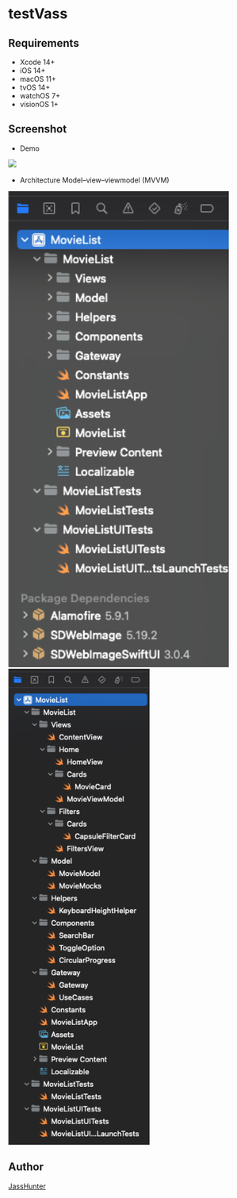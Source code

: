 # testVass

## Requirements

+ Xcode 14+
+ iOS 14+
+ macOS 11+
+ tvOS 14+
+ watchOS 7+
+ visionOS 1+

## Screenshot

+ Demo

![](https://raw.githubusercontent.com/jasshunter/testVass/main/MovieList/Screenshot/Video.gif)

+ Architecture Model–view–viewmodel (MVVM)

<img src='https://raw.githubusercontent.com/jasshunter/testVass/main/MovieList/Screenshot/Architecture1.png' height=960 />

<img src='https://raw.githubusercontent.com/jasshunter/testVass/main/MovieList/Screenshot/Architecture2.png' height=960 />

## Author

[JassHunter](https://github.com/jasshunter)
